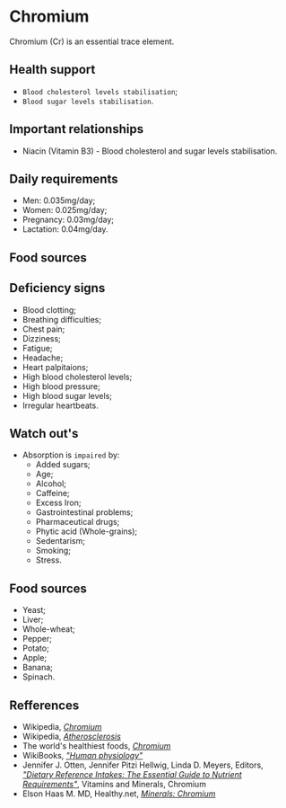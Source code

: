 # Chromium
Chromium (Cr) is an essential trace element.

## Health support
- `Blood cholesterol levels stabilisation`;
- `Blood sugar levels stabilisation`.

## Important relationships
- Niacin (Vitamin B3) - Blood cholesterol and sugar levels stabilisation.

## Daily requirements
- Men: 0.035mg/day;
- Women: 0.025mg/day;
- Pregnancy: 0.03mg/day;
- Lactation: 0.04mg/day.

## Food sources

## Deficiency signs
- Blood clotting;
- Breathing difficulties;
- Chest pain;
- Dizziness;
- Fatigue;
- Headache;
- Heart palpitaions;
- High blood cholesterol levels;
- High blood pressure;
- High blood sugar levels;
- Irregular heartbeats.

## Watch out's
- Absorption is `impaired` by:
    - Added sugars;
    - Age;
    - Alcohol;
    - Caffeine;
    - Excess Iron;
    - Gastrointestinal problems;
    - Pharmaceutical drugs;
    - Phytic acid (Whole-grains);
    - Sedentarism;
    - Smoking;
    - Stress.

## Food sources
- Yeast;
- Liver;
- Whole-wheat;
- Pepper;
- Potato;
- Apple;
- Banana;
- Spinach.

## Refferences
- Wikipedia, [_Chromium_](https://en.wikipedia.org/wiki/Chromium)
- Wikipedia, [_Atherosclerosis_](https://en.wikipedia.org/wiki/Atherosclerosis#Signs_and_symptoms)
- The world's healthiest foods, [_Chromium_](http://www.whfoods.com/genpage.php?tname=nutrient&dbid=51)
- WikiBooks, [_"Human physiology"_](https://en.wikibooks.org/wiki/Human_Physiology/Nutrition#Minerals)
- Jennifer J. Otten, Jennifer Pitzi Hellwig, Linda D. Meyers, Editors, [_"Dietary Reference Intakes: The Essential Guide to Nutrient Requirements"_](https://www.amazon.com/Dietary-Reference-Intakes-Essential-Requirements/dp/0309157420), Vitamins and Minerals, Chromium
- Elson Haas M. MD, Healthy.net, [_Minerals: Chromium_](http://www.healthy.net/Health/Article/Chromium/2053/1)